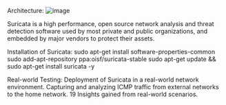Architecture: 
 ![image](https://github.com/LOKESH4884/IDS-By-Suricata/assets/111216649/f1f1460e-af22-4648-933a-fb0beab1cc7e)

Suricata is a high performance, open source network analysis and threat detection software used by most private and public organizations, and embedded by major vendors to protect their assets.

Installation of Suricata: 
sudo apt-get install software-properties-common 
sudo add-apt-repository ppa:oisf/suricata-stable
sudo apt-get update && sudo apt-get install suricata -y

Real-world Testing:
Deployment of Suricata in a real-world network environment.
Capturing and analyzing ICMP traffic from external networks to the home network.
19
Insights gained from real-world scenarios.
